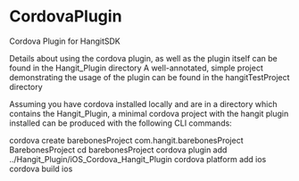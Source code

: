 # CordovaPlugin
Cordova Plugin for HangitSDK


Details about using the cordova plugin, as well as the plugin itself can be found in the Hangit_Plugin directory
A well-annotated, simple project demonstrating the usage of the plugin can be found in the hangitTestProject directory


Assuming you have cordova installed locally and are in a directory which contains the Hangit_Plugin, a minimal cordova project with the hangit plugin installed can be produced with the following CLI commands:

cordova create barebonesProject com.hangit.barebonesProject BarebonesProject
cd barebonesProject
cordova plugin add ../Hangit_Plugin/iOS_Cordova_Hangit_Plugin
cordova platform add ios
cordova build ios
